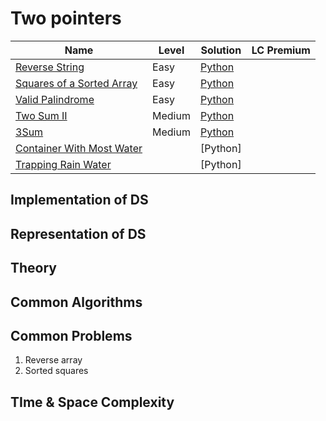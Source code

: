 # Two pointers

| Name                                                                                  | Level  | Solution                                    | LC Premium |
| ------------------------------------------------------------------------------------- | ------ | ------------------------------------------- | ---------- |
| [Reverse String](https://leetcode.com/problems/reverse-string/)                       | Easy   | [Python](./344%20-%20reverse%20string.py)   |            |
| [Squares of a Sorted Array](https://leetcode.com/problems/squares-of-a-sorted-array/) | Easy   | [Python](./977%20-%20sorted%20squares.py)   |            |
| [Valid Palindrome](https://leetcode.com/problems/valid-palindrome)                    | Easy   | [Python](./125%20-%20valid%20palindrome.py) |            |
| [Two Sum II](https://leetcode.com/problems/two-sum-ii-input-array-is-sorted/)         | Medium | [Python](./167%20-%20two%20sum%20ii.py)     |            |
| [3Sum](https://leetcode.com/problems/3sum)                                            | Medium | [Python](./15%20-%203sum.py)                |            |
| [Container With Most Water](https://leetcode.com/problems/container-with-most-water/) |        | [Python]                                    |            |
| [Trapping Rain Water](https://leetcode.com/problems/trapping-rain-water/)             |        | [Python]                                    |            |



## Implementation of DS

## Representation of DS

## Theory

## Common Algorithms

## Common Problems
1. Reverse array
2. Sorted squares

## TIme & Space Complexity